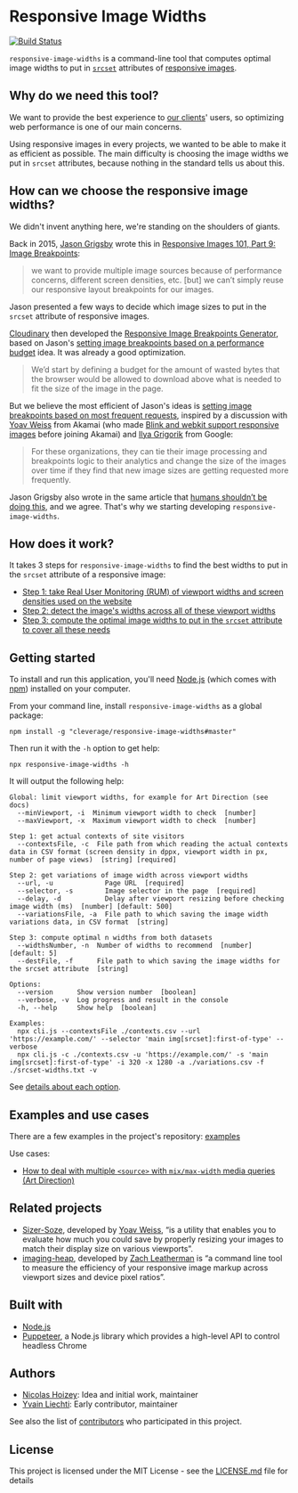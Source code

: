 # Responsive Image Widths

[![Build Status](https://travis-ci.org/cleverage/responsive-image-widths.svg?branch=master)](https://travis-ci.org/cleverage/responsive-image-widths)

`responsive-image-widths` is a command-line tool that computes optimal image widths to put in [`srcset`](https://html.spec.whatwg.org/multipage/embedded-content.html#attr-img-srcset) attributes of [responsive images](https://responsiveimages.org/).

## Why do we need this tool?

We want to provide the best experience to [our clients](https://www.clever-age.com/en/our-work/)' users, so optimizing web performance is one of our main concerns.

Using responsive images in every projects, we wanted to be able to make it as efficient as possible. The main difficulty is choosing the image widths we put in `srcset` attributes, because nothing in the standard tells us about this.

## How can we choose the responsive image widths?

We didn't invent anything here, we're standing on the shoulders of giants.

Back in 2015, [Jason Grigsby](https://cloudfour.com/is/jason-grigsby/) wrote this in [Responsive Images 101, Part 9: Image Breakpoints](https://cloudfour.com/thinks/responsive-images-101-part-9-image-breakpoints/):

> we want to provide multiple image sources because of performance concerns, different screen densities, etc. [but] we can’t simply reuse our responsive layout breakpoints for our images.

Jason presented a few ways to decide which image sizes to put in the `srcset` attribute of responsive images.

[Cloudinary](https://cloudinary.com) then developed the [Responsive Image Breakpoints Generator](https://www.responsivebreakpoints.com/), based on Jason's [setting image breakpoints based on a performance budget](https://cloudfour.com/thinks/responsive-images-101-part-9-image-breakpoints/#setting-image-breakpoints-based-on-a-performance-budget) idea. It was already a good optimization.

> We’d start by defining a budget for the amount of wasted bytes that the browser would be allowed to download above what is needed to fit the size of the image in the page.

But we believe the most efficient of Jason's ideas is [setting image breakpoints based on most frequent requests](https://cloudfour.com/thinks/responsive-images-101-part-9-image-breakpoints/#setting-image-breakpoints-based-on-most-frequent-requests), inspired by a discussion with [Yoav Weiss](https://blog.yoav.ws/) from Akamai (who made [Blink and webkit support responsive images](https://blog.yoav.ws/by_the_people/) before joining Akamai) and [Ilya Grigorik](https://www.igvita.com/) from Google:

> For these organizations, they can tie their image processing and breakpoints logic to their analytics and change the size of the images over time if they find that new image sizes are getting requested more frequently.

Jason Grigsby also wrote in the same article that [humans shouldn’t be doing this](https://cloudfour.com/thinks/responsive-images-101-part-9-image-breakpoints/#humans-shouldnt-be-doing-this), and we agree. That's why we starting developing `responsive-image-widths`.

## How does it work?

It takes 3 steps for `responsive-image-widths` to find the best widths to put in the `srcset` attribute of a responsive image:

- [Step 1: take Real User Monitoring (RUM) of viewport widths and screen densities used on the website](/responsive-image-widths/step1.html)
- [Step 2: detect the image's widths across all of these viewport widths](/responsive-image-widths/step2.html)
- [Step 3: compute the optimal image widths to put in the `srcset` attribute to cover all these needs](/responsive-image-widths/step3.html)

## Getting started

To install and run this application, you'll need [Node.js](https://nodejs.org/en/download/) (which comes with [npm](http://npmjs.com)) installed on your computer.

From your command line, install `responsive-image-widths` as a global package:

```
npm install -g "cleverage/responsive-image-widths#master"
```

Then run it with the `-h` option to get help:

```
npx responsive-image-widths -h
```

It will output the following help:

```
Global: limit viewport widths, for example for Art Direction (see docs)
  --minViewport, -i  Minimum viewport width to check  [number]
  --maxViewport, -x  Maximum viewport width to check  [number]

Step 1: get actual contexts of site visitors
  --contextsFile, -c  File path from which reading the actual contexts data in CSV format (screen density in dppx, viewport width in px, number of page views)  [string] [required]

Step 2: get variations of image width across viewport widths
  --url, -u             Page URL  [required]
  --selector, -s        Image selector in the page  [required]
  --delay, -d           Delay after viewport resizing before checking image width (ms)  [number] [default: 500]
  --variationsFile, -a  File path to which saving the image width variations data, in CSV format  [string]

Step 3: compute optimal n widths from both datasets
  --widthsNumber, -n  Number of widths to recommend  [number] [default: 5]
  --destFile, -f      File path to which saving the image widths for the srcset attribute  [string]

Options:
  --version      Show version number  [boolean]
  --verbose, -v  Log progress and result in the console
  -h, --help     Show help  [boolean]

Examples:
  npx cli.js --contextsFile ./contexts.csv --url 'https://example.com/' --selector 'main img[srcset]:first-of-type' --verbose
  npx cli.js -c ./contexts.csv -u 'https://example.com/' -s 'main img[srcset]:first-of-type' -i 320 -x 1280 -a ./variations.csv -f ./srcset-widths.txt -v
```

See [details about each option](/responsive-image-widths/options.html).

## Examples and use cases

There are a few examples in the project's repository: [examples](https://github.com/cleverage/responsive-image-widths/tree/master/examples)

Use cases:

- [How to deal with multiple `<source>` with `mix/max-width` media queries (Art Direction)](/responsive-image-widths/art-direction.html)

## Related projects

- [Sizer-Soze](https://blog.yoav.ws/who_is_sizer_soze/), developed by [Yoav Weiss](https://github.com/yoavweiss), “is a utility that enables you to evaluate how much you could save by properly resizing your images to match their display size on various viewports”.
- [imaging-heap](https://github.com/filamentgroup/imaging-heap), developed by [Zach Leatherman](https://github.com/zachleat) is “a command line tool to measure the efficiency of your responsive image markup across viewport sizes and device pixel ratios”.

## Built with

* [Node.js](https://nodejs.org/en/)
* [Puppeteer](https://developers.google.com/web/tools/puppeteer/), a Node.js library which provides a high-level API to control headless Chrome

## Authors

* [Nicolas Hoizey](https://github.com/nhoizey): Idea and initial work, maintainer
* [Yvain Liechti](https://github.com/ryuran): Early contributor, maintainer

See also the list of [contributors](https://github.com/cleverage/responsive-image-widths/contributors) who participated in this project.

## License

This project is licensed under the MIT License - see the [LICENSE.md](LICENSE.md) file for details
